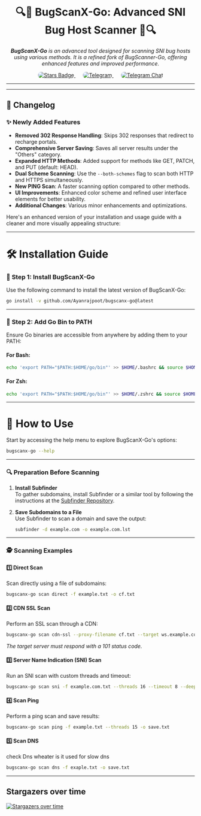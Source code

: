 <h1 align="center">🔍🐛 BugScanX-Go: Advanced SNI Bug Host Scanner 🐞🔍</h1>

<p align="center">
   <i><b>BugScanX-Go</b> is an advanced tool designed for scanning SNI bug hosts using various methods. It is a refined fork of BugScanner-Go, offering enhanced features and improved performance.</i>
</p>

<div align="center">
   <a href="https://github.com/Ayanrajpoot10/BugScanX-Go/stargazers" style="margin: 0 10px;">
      <img src="https://img.shields.io/github/stars/Ayanrajpoot10/BugScanX-Go?style=for-the-badge&color=green" alt="Stars Badge" style="border-radius: 8px;">
   </a>
   <a href="https://t.me/BugscanX" style="margin: 0 10px;">
      <img src="https://img.shields.io/badge/Telegram-Join%20Group-0088cc?style=for-the-badge&logo=telegram" alt="Telegram" style="border-radius: 8px;">
   </a>
   <a href="https://t.me/BugscanxChat" style="margin: 0 10px;">
      <img src="https://img.shields.io/badge/Telegram%20Chat-Join%20Chat-4c6ef5?style=for-the-badge&logo=telegram" alt="Telegram Chat" style="border-radius: 8px;">
   </a>
</div>

---

---

## 📜 Changelog

### ✨ Newly Added Features

- **Removed 302 Response Handling**: Skips 302 responses that redirect to recharge portals.
- **Comprehensive Server Saving**: Saves all server results under the "Others" category.
- **Expanded HTTP Methods**: Added support for methods like GET, PATCH, and PUT (default: HEAD).
- **Dual Scheme Scanning**: Use the `--both-schemes` flag to scan both HTTP and HTTPS simultaneously.
- **New PING Scan**: A faster scanning option compared to other methods.
- **UI Improvements**: Enhanced color scheme and refined user interface elements for better usability.
- **Additional Changes**: Various minor enhancements and optimizations.

Here's an enhanced version of your installation and usage guide with a cleaner and more visually appealing structure:  

---

# 🛠️ **Installation Guide**

### 🚩 **Step 1: Install BugScanX-Go**  
Use the following command to install the latest version of BugScanX-Go:  
```bash
go install -v github.com/Ayanrajpoot/bugscanx-go@latest
```

---

### 🚩 **Step 2: Add Go Bin to PATH**  
Ensure Go binaries are accessible from anywhere by adding them to your PATH:  

#### For **Bash**:
```bash
echo 'export PATH="$PATH:$HOME/go/bin"' >> $HOME/.bashrc && source $HOME/.bashrc
```

#### For **Zsh**:
```bash
echo 'export PATH="$PATH:$HOME/go/bin"' >> $HOME/.zshrc && source $HOME/.zshrc
```

---

# 🚀 **How to Use**

Start by accessing the help menu to explore BugScanX-Go's options:  
```bash
bugscanx-go --help
```

---

### 🔍 **Preparation Before Scanning**  

1. **Install Subfinder**  
   To gather subdomains, install Subfinder or a similar tool by following the instructions at the [Subfinder Repository](https://github.com/projectdiscovery/subfinder#installation).  

2. **Save Subdomains to a File**  
   Use Subfinder to scan a domain and save the output:  
   ```bash
   subfinder -d example.com -o example.com.lst
   ```

---

### 🕵️ **Scanning Examples**  

#### **1️⃣ Direct Scan**  
Scan directly using a file of subdomains:  
```bash
bugscanx-go scan direct -f example.txt -o cf.txt
```

#### **2️⃣ CDN SSL Scan**  
Perform an SSL scan through a CDN:  
```bash
bugscanx-go scan cdn-ssl --proxy-filename cf.txt --target ws.example.com
```
*The target server must respond with a 101 status code.*

#### **3️⃣ Server Name Indication (SNI) Scan**  
Run an SNI scan with custom threads and timeout:  
```bash
bugscanx-go scan sni -f example.com.txt --threads 16 --timeout 8 --deep 3
```

#### **4️⃣ Scan Ping**  
Perform a ping scan and save results:  
```bash
bugscanx-go scan ping -f example.txt --threads 15 -o save.txt
```

#### **5️⃣ Scan DNS**
check Dns wheater is it used for slow dns
```bash
bugscanx-go scan dns -f exaple.txt -o save.txt
```
---

## Stargazers over time
[![Stargazers over time](https://starchart.cc/Ayanrajpoot10/bugscanx-go.svg?variant=adaptive)](https://starchart.cc/Ayanrajpoot10/bugscanx-go)



